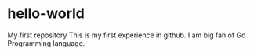 # hello-world
My first repository
This is my first experience in github.
I am big fan of Go Programming language.
